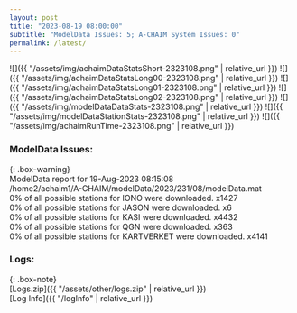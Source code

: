 ```yaml
---
layout: post
title: "2023-08-19 08:00:00"
subtitle: "ModelData Issues: 5; A-CHAIM System Issues: 0"
permalink: /latest/
---
```


![]({{ "/assets/img/achaimDataStatsShort-2323108.png" | relative_url }})
![]({{ "/assets/img/achaimDataStatsLong00-2323108.png" | relative_url }})
![]({{ "/assets/img/achaimDataStatsLong01-2323108.png" | relative_url }})
![]({{ "/assets/img/achaimDataStatsLong02-2323108.png" | relative_url }})
![]({{ "/assets/img/modelDataDataStats-2323108.png" | relative_url }})
![]({{ "/assets/img/modelDataStationStats-2323108.png" | relative_url }})
![]({{ "/assets/img/achaimRunTime-2323108.png" | relative_url }})


### ModelData Issues:  
  
{: .box-warning}  
 ModelData report for 19-Aug-2023 08:15:08   
 /home2/achaim1/A-CHAIM/modelData/2023/231/08/modelData.mat   
 0% of all possible stations for IONO were downloaded. x1427   
 0% of all possible stations for JASON were downloaded. x6   
 0% of all possible stations for KASI were downloaded. x4432   
 0% of all possible stations for QGN were downloaded. x363   
 0% of all possible stations for KARTVERKET were downloaded. x4141   
  


### Logs:  
  
{: .box-note}  
[Logs.zip]({{ "/assets/other/logs.zip" | relative_url }})  
[Log Info]({{ "/logInfo" | relative_url }})  

